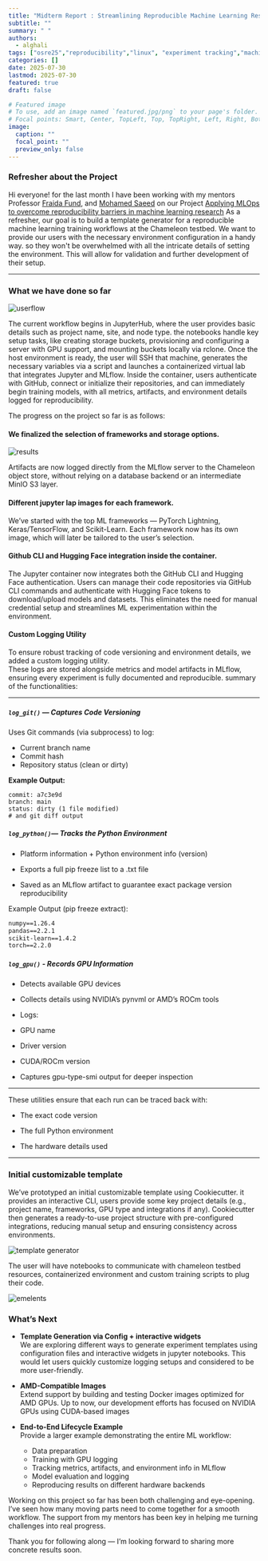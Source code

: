```yaml
---
title: "Midterm Report : Streamlining Reproducible Machine Learning Research with Automated MLOps Workflows"
subtitle: ""
summary: " "
authors: 
  - alghali
tags: ["osre25","reproducibility","linux", "experiment tracking","machine learning research"]
categories: []
date: 2025-07-30
lastmod: 2025-07-30
featured: true
draft: false

# Featured image
# To use, add an image named `featured.jpg/png` to your page's folder.
# Focal points: Smart, Center, TopLeft, Top, TopRight, Left, Right, BottomLeft, Bottom, BottomRight.
image:
  caption: ""
  focal_point: ""
  preview_only: false
---
```

### Refresher about the Project 
Hi everyone! for the last month I have been working with my mentors Professor [Fraida Fund](https://ucsc-ospo.github.io/author/fraida-fund/), and [Mohamed Saeed](https://ucsc-ospo.github.io/author/mohamed-saeed/) on our Project [Applying MLOps to overcome reproducibility barriers in machine learning research](https://ucsc-ospo.github.io/project/osre25/nyu/mlops/) As a refresher, our goal is to build a template generator for a reproducible machine learning training workflows at the Chameleon testbed. We want to provide our users with the necessary environment configuration in a handy way. so they won't be overwhelmed with all the intricate details of setting the environment. This will allow for validation and further development of their setup.

--- 

### What we have done so far

![userflow](userflow.png)

The current workflow begins in JupyterHub, where the user provides basic details such as project name, site, and node type. the notebooks handle key setup tasks, like creating storage buckets, provisioning and configuring a server with GPU support, and mounting buckets locally via rclone. Once the host environment is ready, the user will SSH that machine, generates the necessary variables via a script and launches a containerized virtual lab that integrates Jupyter and MLflow. Inside the container, users authenticate with GitHub, connect or initialize their repositories, and can immediately begin training models, with all metrics, artifacts, and environment details logged for reproducibility.  

The progress on the project so far is as follows:

#### We finalized the selection of frameworks and storage options.

![results](setup.png)

Artifacts are now logged directly from the MLflow server to the Chameleon object store, without relying on a database backend or an intermediate MinIO S3 layer.
 
#### Different jupyter lap images for each framework.
We’ve started with the top ML frameworks — PyTorch Lightning, Keras/TensorFlow, and Scikit-Learn. Each framework now has its own image, which will later be tailored to the user’s selection.

#### Github CLI and Hugging Face integration inside the container. 
The Jupyter container now integrates both the GitHub CLI and Hugging Face authentication. Users can manage their code repositories via GitHub CLI commands and authenticate with Hugging Face tokens to download/upload models and datasets. This eliminates the need for manual credential setup and streamlines ML experimentation within the environment.


#### Custom Logging Utility  
To ensure robust tracking of code versioning and environment details, we added a custom logging utility.  
These logs are stored alongside metrics and model artifacts in MLflow, ensuring every experiment is fully documented and reproducible.  summary of the functionalities:

---

##### `log_git()` — Captures Code Versioning  
Uses Git commands (via subprocess) to log:  
- Current branch name  
- Commit hash  
- Repository status (clean or dirty)  

**Example Output:**  
```text
commit: a7c3e9d
branch: main
status: dirty (1 file modified)
# and git diff output 
```


##### `log_python()`— Tracks the Python Environment

- Platform information + Python environment info (version)
- Exports a full pip freeze list to a .txt file

- Saved as an MLflow artifact to guarantee exact package version reproducibility

Example Output (pip freeze extract):
```txt 
numpy==1.26.4
pandas==2.2.1
scikit-learn==1.4.2
torch==2.2.0
```

##### `log_gpu()` - Records GPU Information

- Detects available GPU devices

- Collects details using NVIDIA’s pynvml or AMD’s ROCm tools

- Logs:

 - GPU name

 - Driver version

 - CUDA/ROCm version

 - Captures gpu-type-smi output for deeper inspection

---

These utilities ensure that each run can be traced back with:

- The exact code version

- The full Python environment

- The hardware details used

---

### Initial customizable template

We’ve prototyped an initial customizable template using Cookiecutter. it provides an interactive CLI, users provide some key project details (e.g., project name, frameworks, GPU type and integrations if any). Cookiecutter then generates a ready-to-use project structure with pre-configured integrations, reducing manual setup and ensuring consistency across environments.

![template generator](generator.gif)


The user will have notebooks to communicate with chameleon testbed resources, containerized environment and custom training scripts to plug their code.

![emelents](elements.png)
### What’s Next

- **Template Generation via Config + interactive widgets**  
  We are exploring different ways to generate experiment templates using configuration files and interactive widgets in jupyter notebooks. This would let users quickly customize logging setups and considered to be more user-friendly.  

- **AMD-Compatible Images**  
  Extend support by building and testing Docker images optimized for AMD GPUs. Up to now, our development efforts has focused on NVIDIA GPUs using CUDA-based images

- **End-to-End Lifecycle Example**  
  Provide a larger example demonstrating the entire ML workflow:  
  - Data preparation  
  - Training with GPU logging  
  - Tracking metrics, artifacts, and environment info in MLflow  
  - Model evaluation and logging  
  - Reproducing results on different hardware backends  


Working on this project so far has been both challenging and eye-opening. I’ve seen how many moving parts need to come together for a smooth workflow. The support from my mentors has been key in helping me turning challenges into real progress.  

Thank you for following along — I’m looking forward to sharing more concrete results soon.
